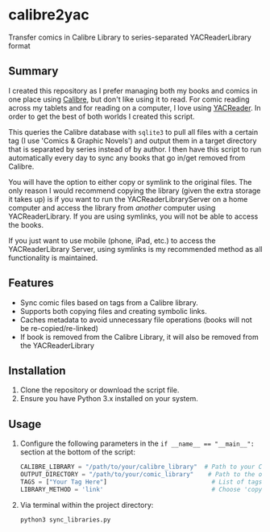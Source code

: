 # calibre2yac
Transfer comics in Calibre Library to series-separated YACReaderLibrary format

## Summary
I created this repository as I prefer managing both my books and comics in one place using [Calibre](https://calibre-ebook.com/), but don't like using it to read. For comic reading across my tablets and for reading on a computer, I love using [YACReader](https://yacreader.com/). In order to get the best of both worlds I created this script.

This queries the Calibre database with `sqlite3` to pull all files with a certain tag (I use 'Comics & Graphic Novels') and output them in a target directory that is separated by series instead of by author. I then have this script to run automatically every day to sync any books that go in/get removed from Calibre.

You will have the option to either copy or symlink to the original files. The only reason I would recommend copying the library (given the extra storage it takes up) is if you want to run the YACReaderLibraryServer on a home computer and access the library from *another* computer using YACReaderLibrary. If you are using symlinks, you will not be able to access the books.

If you just want to use mobile (phone, iPad, etc.) to access the YACReaderLibrary Server, using symlinks is my recommended method as all functionality is maintained.

## Features

-  Sync comic files based on tags from a Calibre library.
-  Supports both copying files and creating symbolic links.
-  Caches metadata to avoid unnecessary file operations (books will not be re-copied/re-linked)
-  If book is removed from the Calibre Library, it will also be removed from the YACReaderLibrary

## Installation

1. Clone the repository or download the script file.
2. Ensure you have Python 3.x installed on your system.

## Usage

1. Configure the following parameters in the `if __name__ == "__main__":` section at the bottom of the script:

   ```python
   CALIBRE_LIBRARY = "/path/to/your/calibre_library"  # Path to your Calibre library
   OUTPUT_DIRECTORY = "/path/to/your/comic_library"    # Path to the output directory
   TAGS = ["Your Tag Here"]                             # List of tags to sync
   LIBRARY_METHOD = 'link'                              # Choose 'copy' or 'link'
    ```
2. Via terminal within the project directory:

    ```bash
    python3 sync_libraries.py
    ```
